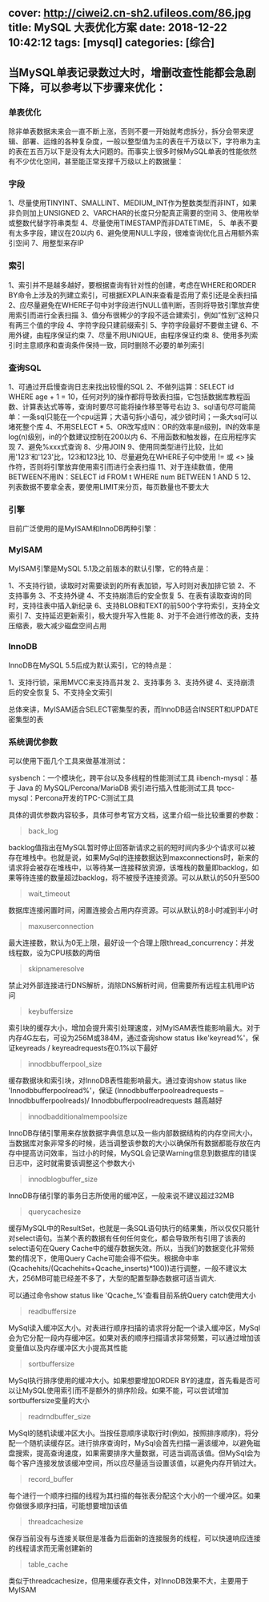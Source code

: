 cover: http://ciwei2.cn-sh2.ufileos.com/86.jpg
title: MySQL 大表优化方案
date: 2018-12-22 10:42:12
tags: [mysql]
categories: [综合]
---
## 当MySQL单表记录数过大时，增删改查性能都会急剧下降，可以参考以下步骤来优化：

### 单表优化

除非单表数据未来会一直不断上涨，否则不要一开始就考虑拆分，拆分会带来逻辑、部署、运维的各种复杂度，一般以整型值为主的表在千万级以下，字符串为主的表在五百万以下是没有太大问题的。而事实上很多时候MySQL单表的性能依然有不少优化空间，甚至能正常支撑千万级以上的数据量：
<!--more-->
### 字段

1、尽量使用TINYINT、SMALLINT、MEDIUM_INT作为整数类型而非INT，如果非负则加上UNSIGNED 2、VARCHAR的长度只分配真正需要的空间 3、使用枚举或整数代替字符串类型 4、尽量使用TIMESTAMP而非DATETIME， 5、单表不要有太多字段，建议在20以内 6、避免使用NULL字段，很难查询优化且占用额外索引空间 7、用整型来存IP

### 索引

1、索引并不是越多越好，要根据查询有针对性的创建，考虑在WHERE和ORDER BY命令上涉及的列建立索引，可根据EXPLAIN来查看是否用了索引还是全表扫描 2、应尽量避免在WHERE子句中对字段进行NULL值判断，否则将导致引擎放弃使用索引而进行全表扫描 3、值分布很稀少的字段不适合建索引，例如”性别”这种只有两三个值的字段 4、字符字段只建前缀索引 5、字符字段最好不要做主键 6、不用外键，由程序保证约束 7、尽量不用UNIQUE，由程序保证约束 8、使用多列索引时主意顺序和查询条件保持一致，同时删除不必要的单列索引

### 查询SQL

1、可通过开启慢查询日志来找出较慢的SQL 2、不做列运算：SELECT id WHERE age + 1 = 10，任何对列的操作都将导致表扫描，它包括数据库教程函数、计算表达式等等，查询时要尽可能将操作移至等号右边 3、sql语句尽可能简单：一条sql只能在一个cpu运算；大语句拆小语句，减少锁时间；一条大sql可以堵死整个库 4、不用SELECT * 5、OR改写成IN：OR的效率是n级别，IN的效率是log(n)级别，in的个数建议控制在200以内 6、不用函数和触发器，在应用程序实现 7、避免%xxx式查询 8、少用JOIN 9、使用同类型进行比较，比如用'123'和'123'比，123和123比 10、尽量避免在WHERE子句中使用 != 或 <> 操作符，否则将引擎放弃使用索引而进行全表扫描 11、对于连续数值，使用BETWEEN不用IN：SELECT id FROM t WHERE num BETWEEN 1 AND 5 12、列表数据不要拿全表，要使用LIMIT来分页，每页数量也不要太大

### 引擎

目前广泛使用的是MyISAM和InnoDB两种引擎：

### MyISAM

MyISAM引擎是MySQL 5.1及之前版本的默认引擎，它的特点是：

1、不支持行锁，读取时对需要读到的所有表加锁，写入时则对表加排它锁 2、不支持事务 3、不支持外键 4、不支持崩溃后的安全恢复 5、在表有读取查询的同时，支持往表中插入新纪录 6、支持BLOB和TEXT的前500个字符索引，支持全文索引 7、支持延迟更新索引，极大提升写入性能 8、对于不会进行修改的表，支持压缩表，极大减少磁盘空间占用

### InnoDB

InnoDB在MySQL 5.5后成为默认索引，它的特点是：

1、支持行锁，采用MVCC来支持高并发 2、支持事务 3、支持外键 4、支持崩溃后的安全恢复 5、不支持全文索引

总体来讲，MyISAM适合SELECT密集型的表，而InnoDB适合INSERT和UPDATE密集型的表

### 系统调优参数

可以使用下面几个工具来做基准测试：

sysbench：一个模块化，跨平台以及多线程的性能测试工具 iibench-mysql：基于 Java 的 MySQL/Percona/MariaDB 索引进行插入性能测试工具 tpcc-mysql：Percona开发的TPC-C测试工具

具体的调优参数内容较多，具体可参考官方文档，这里介绍一些比较重要的参数：

> back_log

backlog值指出在MySQL暂时停止回答新请求之前的短时间内多少个请求可以被存在堆栈中。也就是说，如果MySql的连接数据达到maxconnections时，新来的请求将会被存在堆栈中，以等待某一连接释放资源，该堆栈的数量即backlog，如果等待连接的数量超过backlog，将不被授予连接资源。可以从默认的50升至500

> wait_timeout

数据库连接闲置时间，闲置连接会占用内存资源。可以从默认的8小时减到半小时

> maxuserconnection

最大连接数，默认为0无上限，最好设一个合理上限thread_concurrency：并发线程数，设为CPU核数的两倍

> skipnameresolve

禁止对外部连接进行DNS解析，消除DNS解析时间，但需要所有远程主机用IP访问

> keybuffersize

索引块的缓存大小，增加会提升索引处理速度，对MyISAM表性能影响最大。对于内存4G左右，可设为256M或384M，通过查询show status like'keyread%'，保证keyreads / keyreadrequests在0.1%以下最好

> innodbbufferpool_size

缓存数据块和索引块，对InnoDB表性能影响最大。通过查询show status like 'Innodbbufferpoolread%'，保证 (Innodbbufferpoolreadrequests – Innodbbufferpoolreads)/ Innodbbufferpoolreadrequests 越高越好

> innodbadditionalmempoolsize

InnoDB存储引擎用来存放数据字典信息以及一些内部数据结构的内存空间大小，当数据库对象非常多的时候，适当调整该参数的大小以确保所有数据都能存放在内存中提高访问效率，当过小的时候，MySQL会记录Warning信息到数据库的错误日志中，这时就需要该调整这个参数大小

> innodblogbuffer_size

InnoDB存储引擎的事务日志所使用的缓冲区，一般来说不建议超过32MB

> querycachesize

缓存MySQL中的ResultSet，也就是一条SQL语句执行的结果集，所以仅仅只能针对select语句。当某个表的数据有任何任何变化，都会导致所有引用了该表的select语句在Query Cache中的缓存数据失效。所以，当我们的数据变化非常频繁的情况下，使用Query Cache可能会得不偿失。根据命中率(Qcachehits/(Qcachehits+Qcache_inserts)*100))进行调整，一般不建议太大，256MB可能已经差不多了，大型的配置型静态数据可适当调大.

可以通过命令show status like 'Qcache_%'查看目前系统Query catch使用大小

> readbuffersize

MySql读入缓冲区大小。对表进行顺序扫描的请求将分配一个读入缓冲区，MySql会为它分配一段内存缓冲区。如果对表的顺序扫描请求非常频繁，可以通过增加该变量值以及内存缓冲区大小提高其性能

> sortbuffersize

MySql执行排序使用的缓冲大小。如果想要增加ORDER BY的速度，首先看是否可以让MySQL使用索引而不是额外的排序阶段。如果不能，可以尝试增加sortbuffersize变量的大小

> readrndbuffer_size

MySql的随机读缓冲区大小。当按任意顺序读取行时(例如，按照排序顺序)，将分配一个随机读缓存区。进行排序查询时，MySql会首先扫描一遍该缓冲，以避免磁盘搜索，提高查询速度，如果需要排序大量数据，可适当调高该值。但MySql会为每个客户连接发放该缓冲空间，所以应尽量适当设置该值，以避免内存开销过大。

> record_buffer

每个进行一个顺序扫描的线程为其扫描的每张表分配这个大小的一个缓冲区。如果你做很多顺序扫描，可能想要增加该值

> threadcachesize

保存当前没有与连接关联但是准备为后面新的连接服务的线程，可以快速响应连接的线程请求而无需创建新的

> table_cache

类似于threadcachesize，但用来缓存表文件，对InnoDB效果不大，主要用于MyISAM